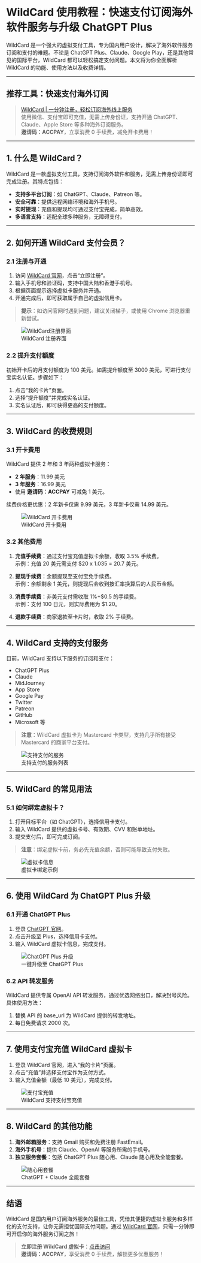 # WildCard 使用教程：快速支付订阅海外软件服务与升级 ChatGPT Plus

WildCard 是一个强大的虚拟支付工具，专为国内用户设计，解决了海外软件服务订阅和支付的难题。不论是 ChatGPT Plus、Claude、Google Play，还是其他常见的国际平台，WildCard 都可以轻松搞定支付问题。本文将为你全面解析 WildCard 的功能、使用方法以及收费详情。

---

## **推荐工具：快速支付海外订阅**

> [WildCard | 一分钟注册，轻松订阅海外线上服务](https://bit.ly/bewildcard)  
> 使用微信、支付宝即可充值，无需上传身份证，支持开通 ChatGPT、Claude、Apple Store 等多种海外订阅服务。  
> **邀请码：ACCPAY**，立享消费 0 手续费，减免开卡费用！

---

## 1. 什么是 WildCard？

WildCard 是一款虚拟支付工具，支持订阅海外软件和服务，无需上传身份证即可完成注册。其特点包括：

- **支持多平台订阅**：如 ChatGPT、Claude、Patreon 等。
- **安全可靠**：提供远程网络环境和海外手机号。
- **实时提现**：充值和提现均可通过支付宝完成，简单高效。
- **多语言支持**：适配全球多种服务，无障碍支付。

---

## 2. 如何开通 WildCard 支付会员？

### 2.1 注册与开通

1. 访问 [WildCard 官网](https://bit.ly/bewildcard)，点击“立即注册”。  
2. 输入手机号和验证码，支持中国大陆和香港手机号。  
3. 根据页面提示选择虚拟卡服务并开通。  
4. 开通完成后，即可获取属于自己的虚拟信用卡。

> **提示**：如访问官网时遇到问题，建议关闭梯子，或使用 Chrome 浏览器重新尝试。

<figure>
<img src="https://fanqiechaofan.oss-cn-hangzhou.aliyuncs.com/img/202409011838682.png" alt="WildCard注册界面">
<figcaption>WildCard 注册界面</figcaption>
</figure>

### 2.2 提升支付额度

初始开卡后的月支付额度为 100 美元。如需提升额度至 3000 美元，可进行支付宝实名认证。步骤如下：
1. 点击“我的卡片”页面。
2. 选择“提升额度”并完成实名认证。
3. 实名认证后，即可获得更高的支付额度。

---

## 3. WildCard 的收费规则

### 3.1 开卡费用

WildCard 提供 2 年和 3 年两种虚拟卡服务：

- **2 年服务**：11.99 美元  
- **3 年服务**：16.99 美元  
- 使用 **邀请码：ACCPAY** 可减免 1 美元。

续费价格更优惠：2 年新卡仅需 9.99 美元，3 年新卡仅需 14.99 美元。

<figure>
<img src="https://fanqiechaofan.oss-cn-hangzhou.aliyuncs.com/img/202408261038266.png" alt="WildCard 开卡费用">
<figcaption>WildCard 开卡费用</figcaption>
</figure>

### 3.2 其他费用

1. **充值手续费**：通过支付宝充值虚拟卡余额，收取 3.5% 手续费。  
   示例：充值 20 美元需支付 $20 x 1.035 = 20.7 美元。

2. **提现手续费**：余额提现至支付宝免手续费。  
   示例：余额剩余 1 美元，则提现后会收到按汇率换算后的人民币金额。

3. **消费手续费**：非美元支付需收取 1%+$0.5 的手续费。  
   示例：支付 100 日元，则实际费用为 $1.20。

4. **退款手续费**：商家退款至卡片时，收取 2% 手续费。

---

## 4. WildCard 支持的支付服务

目前，WildCard 支持以下服务的订阅和支付：

- ChatGPT Plus
- Claude
- MidJourney
- App Store
- Google Pay
- Twitter
- Patreon
- GitHub
- Microsoft 等

> **注意**：WildCard 虚拟卡为 Mastercard 卡类型，支持几乎所有接受 Mastercard 的商家平台支付。

<figure>
<img src="https://fanqiechaofan.oss-cn-hangzhou.aliyuncs.com/img/202408261132104.png" alt="支持支付的服务">
<figcaption>支持支付的服务列表</figcaption>
</figure>

---

## 5. WildCard 的常见用法

### 5.1 如何绑定虚拟卡？

1. 打开目标平台（如 ChatGPT），选择信用卡支付。  
2. 输入 WildCard 提供的虚拟卡号、有效期、CVV 和账单地址。  
3. 提交支付后，即可完成订阅。

> **注意**：绑定虚拟卡前，务必先充值余额，否则可能导致支付失败。

<figure>
<img src="https://fanqiechaofan.oss-cn-hangzhou.aliyuncs.com/img/202408261232015.png" alt="虚拟卡信息">
<figcaption>虚拟卡绑定示例</figcaption>
</figure>

---

## 6. 使用 WildCard 为 ChatGPT Plus 升级

### 6.1 开通 ChatGPT Plus

1. 登录 [ChatGPT 官网](https://chat.openai.com/auth/login)。  
2. 点击升级至 Plus，选择信用卡支付。  
3. 输入 WildCard 虚拟卡信息，完成支付。

<figure>
<img src="https://fanqiechaofan.oss-cn-hangzhou.aliyuncs.com/img/202408261353191.png" alt="ChatGPT Plus 升级">
<figcaption>一键升级至 ChatGPT Plus</figcaption>
</figure>

### 6.2 API 转发服务

WildCard 提供专属 OpenAI API 转发服务，通过优选网络出口，解决封号风险。具体使用方法：
1. 替换 API 的 base_url 为 WildCard 提供的转发地址。  
2. 每日免费请求 2000 次。

---

## 7. 使用支付宝充值 WildCard 虚拟卡

1. 登录 WildCard 官网，进入“我的卡片”页面。  
2. 点击“充值”并选择支付宝作为支付方式。  
3. 输入充值金额（最低 10 美元），完成支付。

<figure>
<img src="https://fanqiechaofan.oss-cn-hangzhou.aliyuncs.com/img/202408261318168.png" alt="支付宝充值">
<figcaption>WildCard 支持支付宝充值</figcaption>
</figure>

---

## 8. WildCard 的其他功能

1. **海外邮箱服务**：支持 Gmail 购买和免费注册 FastEmail。  
2. **海外手机号**：提供 Claude、OpenAI 等服务所需的手机号。  
3. **独立服务套餐**：包括 ChatGPT Plus 随心用、Claude 随心用及全能套餐。

<figure>
<img src="https://fanqiechaofan.oss-cn-hangzhou.aliyuncs.com/img/202408261426614.png" alt="随心用套餐">
<figcaption>ChatGPT + Claude 全能套餐</figcaption>
</figure>

---

## 结语

WildCard 是国内用户订阅海外服务的最佳工具，凭借其便捷的虚拟卡服务和多样化的支付支持，让你无需担忧国际支付问题。通过 [WildCard 官网](https://bit.ly/bewildcard)，只需一分钟即可开启你的海外服务订阅之旅！

> **立即注册 WildCard 虚拟卡**：[点击访问](https://bit.ly/bewildcard)  
> **邀请码：ACCPAY**，享受消费 0 手续费，解锁更多优惠服务！
